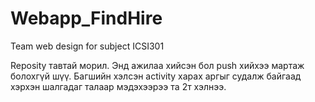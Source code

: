 # Webapp_FindHire
Team web design for subject ICSI301

Reposity тавтай морил. Энд ажилаа хийсэн бол push хийхээ мартаж болохгүй шүү.
Багшийн хэлсэн activity харах аргыг судалж байгаад хэрхэн шалгадаг талаар мэдэхээрээ та 2т хэлнээ.
